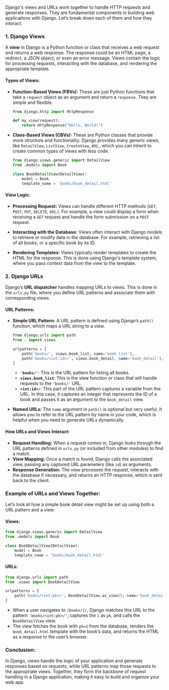 Django's views and URLs work together to handle HTTP requests and generate responses. They are fundamental components in building web applications with Django. Let’s break down each of them and how they interact.

### 1. **Django Views**

A **view** in Django is a Python function or class that receives a web request and returns a web response. The response could be an HTML page, a redirect, a JSON object, or even an error message. Views contain the logic for processing requests, interacting with the database, and rendering the appropriate template.

#### **Types of Views:**

- **Function-Based Views (FBVs):** These are just Python functions that take a `request` object as an argument and return a `response`. They are simple and flexible.

  ```python
  from django.http import HttpResponse

  def my_view(request):
      return HttpResponse("Hello, World!")
  ```

- **Class-Based Views (CBVs):** These are Python classes that provide more structure and functionality. Django provides many generic views, like `DetailView`, `ListView`, `CreateView`, etc., which you can inherit to create common types of views with less code.

  ```python
  from django.views.generic import DetailView
  from .models import Book

  class BookDetailView(DetailView):
      model = Book
      template_name = 'books/book_detail.html'
  ```

#### **View Logic:**
- **Processing Request:** Views can handle different HTTP methods (`GET`, `POST`, `PUT`, `DELETE`, etc.). For example, a view could display a form when receiving a `GET` request and handle the form submission on a `POST` request.
  
- **Interacting with the Database:** Views often interact with Django models to retrieve or modify data in the database. For example, retrieving a list of all books, or a specific book by its ID.

- **Rendering Templates:** Views typically render templates to create the HTML for the response. This is done using Django's template system, where you pass context data from the view to the template.

### 2. **Django URLs**

Django’s **URL dispatcher** handles mapping URLs to views. This is done in the `urls.py` file, where you define URL patterns and associate them with corresponding views.

#### **URL Patterns:**

- **Simple URL Pattern:** A URL pattern is defined using Django’s `path()` function, which maps a URL string to a view.

  ```python
  from django.urls import path
  from . import views

  urlpatterns = [
      path('books/', views.book_list, name='book_list'),
      path('books/<int:id>/', views.book_detail, name='book_detail'),
  ]
  ```

  - **`'books/'`**: This is the URL pattern for listing all books.
  - **`views.book_list`**: This is the view function or class that will handle requests to the `'books/'` URL.
  - **`<int:id>/`**: This part of the URL pattern captures a variable from the URL. In this case, it captures an integer that represents the ID of a book and passes it as an argument to the `book_detail` view.

- **Named URLs:** The `name` argument in `path()` is optional but very useful. It allows you to refer to the URL pattern by name in your code, which is helpful when you need to generate URLs dynamically.

#### **How URLs and Views Interact:**

- **Request Handling:** When a request comes in, Django looks through the URL patterns defined in `urls.py` (or included from other modules) to find a match.
- **View Mapping:** Once a match is found, Django calls the associated view, passing any captured URL parameters (like `id`) as arguments.
- **Response Generation:** The view processes the request, interacts with the database if necessary, and returns an HTTP response, which is sent back to the client.

### **Example of URLs and Views Together:**

Let’s look at how a simple book detail view might be set up using both a URL pattern and a view:

#### **Views:**
```python
from django.views.generic import DetailView
from .models import Book

class BookDetailView(DetailView):
    model = Book
    template_name = 'books/book_detail.html'
```

#### **URLs:**
```python
from django.urls import path
from .views import BookDetailView

urlpatterns = [
    path('books/<int:pk>/', BookDetailView.as_view(), name='book_detail'),
]
```

- When a user navigates to `/books/1/`, Django matches this URL to the pattern `'books/<int:pk>/'`, captures the `1` as `pk`, and calls the `BookDetailView` view.
- The view fetches the book with `pk=1` from the database, renders the `book_detail.html` template with the book’s data, and returns the HTML as a response to the user’s browser.

### **Conclusion:**

In Django, views handle the logic of your application and generate responses based on requests, while URL patterns map those requests to the appropriate views. Together, they form the backbone of request handling in a Django application, making it easy to build and organize your web app.